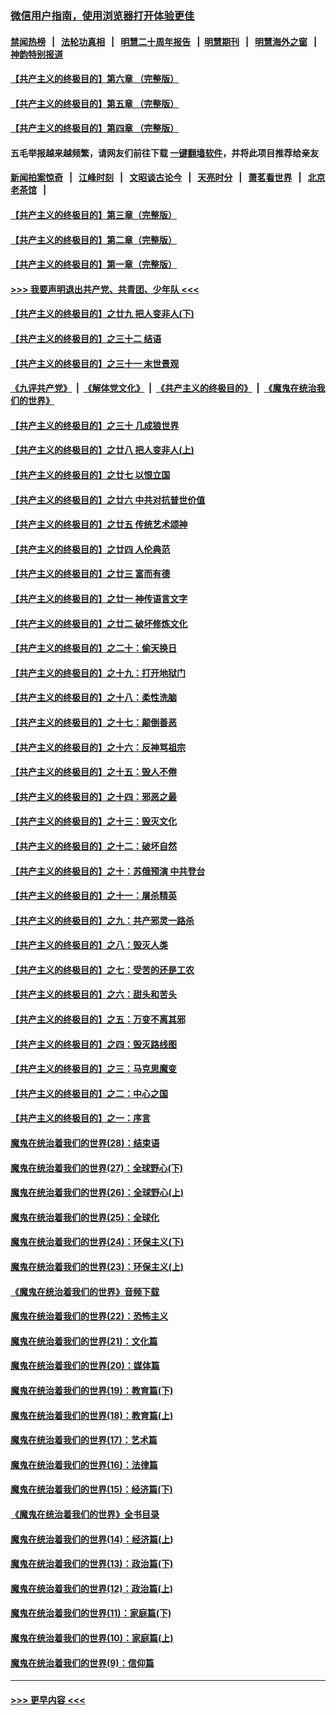 ### [微信用户指南，使用浏览器打开体验更佳](https://github.com/gfw-breaker/banned-news1/blob/master/indexes/wechat-guide.md?t=0)
#### [禁闻热榜](热点新闻.md?t=0)  &nbsp;&nbsp;|&nbsp;&nbsp; [法轮功真相](https://github.com/gfw-breaker/truth/blob/master/README.md?t=0) &nbsp;&nbsp;|&nbsp;&nbsp; [明慧二十周年报告](https://github.com/gfw-breaker/mh-reports/blob/master/README.md?t=0) &nbsp;&nbsp;|&nbsp;&nbsp;[明慧期刊](https://github.com/gfw-breaker/mh-qikan) &nbsp;&nbsp;|&nbsp;&nbsp; [明慧海外之窗](https://github.com/gfw-breaker/mh-news/blob/master/README.md?t=0) &nbsp;&nbsp;|&nbsp;&nbsp; [神韵特别报道](https://github.com/gfw-breaker/mh-news/blob/master/shenyun.md?t=0)
#### [【共产主义的终极目的】第六章 （完整版）](../pages/nsc422/n11428913.md?t=02071202) 
#### [【共产主义的终极目的】第五章 （完整版）](../pages/nsc422/n11428912.md?t=02071202) 
#### [【共产主义的终极目的】第四章 （完整版）](../pages/nsc422/n11428907.md?t=02071202) 
#### 五毛举报越来越频繁，请网友们前往下载 [一键翻墙软件](https://github.com/gfw-breaker/ssr-accounts)，并将此项目推荐给亲友
#### [新闻拍案惊奇](https://github.com/gfw-breaker/banned-news1/blob/master/pages/link4.md) &nbsp;&nbsp;|&nbsp;&nbsp; [江峰时刻](https://github.com/gfw-breaker/banned-news1/blob/master/pages/link4.md) &nbsp;&nbsp;|&nbsp;&nbsp; [文昭谈古论今](https://github.com/gfw-breaker/banned-news1/blob/master/pages/link4.md) &nbsp;&nbsp;|&nbsp;&nbsp; [天亮时分](https://github.com/gfw-breaker/banned-news1/blob/master/pages/link4.md) &nbsp;&nbsp;|&nbsp;&nbsp; [萧茗看世界](https://github.com/gfw-breaker/banned-news1/blob/master/pages/link4.md) &nbsp;&nbsp;|&nbsp;&nbsp; [北京老茶馆](https://github.com/gfw-breaker/banned-news1/blob/master/pages/link4.md) &nbsp;&nbsp;|&nbsp;&nbsp; 
#### [【共产主义的终极目的】第三章（完整版）](../pages/nsc422/n11428848.md?t=02071202) 
#### [【共产主义的终极目的】第二章（完整版）](../pages/nsc422/n11428831.md?t=02071202) 
#### [【共产主义的终极目的】第一章（完整版）](../pages/nsc422/n11417651.md?t=02071202) 
#### [>>> 我要声明退出共产党、共青团、少年队 <<<](https://github.com/begood0513/goodnews/blob/master/quit/letter.md) 
#### [【共产主义的终极目的】之廿九 把人变非人(下)](../pages/nsc422/n11344140.md?t=02071202) 
#### [【共产主义的终极目的】之三十二 结语](../pages/nsc422/n11360535.md?t=02071202) 
#### [【共产主义的终极目的】之三十一 末世景观](../pages/nsc422/n11351129.md?t=02071202) 
#### [《九评共产党》](https://github.com/begood0513/9ping.md/blob/master/README.md) &nbsp;|&nbsp; [《解体党文化》](../../../../jtdwh.md/blob/master/README.md)  &nbsp;|&nbsp; [《共产主义的终极目的》](../../../../gczydzjmd.md/blob/master/README.md) &nbsp;|&nbsp; [《魔鬼在统治我们的世界》](../../../../mgztzwmdsj.md/blob/master/README.md) 
#### [【共产主义的终极目的】之三十 几成狼世界](../pages/nsc422/n11348280.md?t=02071202) 
#### [【共产主义的终极目的】之廿八 把人变非人(上)](../pages/nsc422/n11340492.md?t=02071202) 
#### [【共产主义的终极目的】之廿七 以恨立国](../pages/nsc422/n11336944.md?t=02071202) 
#### [【共产主义的终极目的】之廿六 中共对抗普世价值](../pages/nsc422/n11324785.md?t=02071202) 
#### [【共产主义的终极目的】之廿五 传统艺术颂神](../pages/nsc422/n11296396.md?t=02071202) 
#### [【共产主义的终极目的】之廿四 人伦典范](../pages/nsc422/n11296397.md?t=02071202) 
#### [【共产主义的终极目的】之廿三 富而有德](../pages/nsc422/n11283598.md?t=02071202) 
#### [【共产主义的终极目的】之廿一 神传语言文字](../pages/nsc422/n11263265.md?t=02071202) 
#### [【共产主义的终极目的】之廿二 破坏修炼文化](../pages/nsc422/n11245728.md?t=02071202) 
#### [【共产主义的终极目的】之二十：偷天换日](../pages/nsc422/n11238846.md?t=02071202) 
#### [【共产主义的终极目的】之十九：打开地狱门](../pages/nsc422/n11206376.md?t=02071202) 
#### [【共产主义的终极目的】之十八：柔性洗脑](../pages/nsc422/n11199994.md?t=02071202) 
#### [【共产主义的终极目的】之十七：颠倒善恶](../pages/nsc422/n11179782.md?t=02071202) 
#### [【共产主义的终极目的】之十六：反神骂祖宗](../pages/nsc422/n11166798.md?t=02071202) 
#### [【共产主义的终极目的】之十五：毁人不倦](../pages/nsc422/n11166792.md?t=02071202) 
#### [【共产主义的终极目的】之十四：邪恶之最](../pages/nsc422/n11150249.md?t=02071202) 
#### [【共产主义的终极目的】之十三：毁灭文化](../pages/nsc422/n11135227.md?t=02071202) 
#### [【共产主义的终极目的】之十二：破坏自然](../pages/nsc422/n11135214.md?t=02071202) 
#### [【共产主义的终极目的】之十：苏俄预演 中共登台](../pages/nsc422/n11118424.md?t=02071202) 
#### [【共产主义的终极目的】之十一：屠杀精英](../pages/nsc422/n11118442.md?t=02071202) 
#### [【共产主义的终极目的】之九：共产邪灵一路杀](../pages/nsc422/n11114139.md?t=02071202) 
#### [【共产主义的终极目的】之八：毁灭人类](../pages/nsc422/n11108503.md?t=02071202) 
#### [【共产主义的终极目的】之七：受苦的还是工农](../pages/nsc422/n11101809.md?t=02071202) 
#### [【共产主义的终极目的】之六：甜头和苦头](../pages/nsc422/n11096971.md?t=02071202) 
#### [【共产主义的终极目的】之五：万变不离其邪](../pages/nsc422/n11091285.md?t=02071202) 
#### [【共产主义的终极目的】之四：毁灭路线图](../pages/nsc422/n11086284.md?t=02071202) 
#### [【共产主义的终极目的】之三：马克思魔变](../pages/nsc422/n11061941.md?t=02071202) 
#### [【共产主义的终极目的】之二：中心之国](../pages/nsc422/n11047728.md?t=02071202) 
#### [【共产主义的终极目的】之一：序言](../pages/nsc422/n11086077.md?t=02071202) 
#### [魔鬼在统治着我们的世界(28)：结束语](../pages/nsc422/n10936246.md?t=02071202) 
#### [魔鬼在统治着我们的世界(27)：全球野心(下)](../pages/nsc422/n10928319.md?t=02071202) 
#### [魔鬼在统治着我们的世界(26)：全球野心(上)](../pages/nsc422/n10900318.md?t=02071202) 
#### [魔鬼在统治着我们的世界(25)：全球化](../pages/nsc422/n10788205.md?t=02071202) 
#### [魔鬼在统治着我们的世界(24)：环保主义(下)](../pages/nsc422/n10695307.md?t=02071202) 
#### [魔鬼在统治着我们的世界(23)：环保主义(上)](../pages/nsc422/n10688613.md?t=02071202) 
#### [《魔鬼在统治着我们的世界》音频下载](../pages/nsc422/n10635553.md?t=02071202) 
#### [魔鬼在统治着我们的世界(22)：恐怖主义](../pages/nsc422/n10614727.md?t=02071202) 
#### [魔鬼在统治着我们的世界(21)：文化篇](../pages/nsc422/n10597706.md?t=02071202) 
#### [魔鬼在统治着我们的世界(20)：媒体篇](../pages/nsc422/n10586579.md?t=02071202) 
#### [魔鬼在统治着我们的世界(19)：教育篇(下)](../pages/nsc422/n10564808.md?t=02071202) 
#### [魔鬼在统治着我们的世界(18)：教育篇(上)](../pages/nsc422/n10526970.md?t=02071202) 
#### [魔鬼在统治着我们的世界(17)：艺术篇](../pages/nsc422/n10499093.md?t=02071202) 
#### [魔鬼在统治着我们的世界(16)：法律篇](../pages/nsc422/n10485969.md?t=02071202) 
#### [魔鬼在统治着我们的世界(15)：经济篇(下)](../pages/nsc422/n10469975.md?t=02071202) 
#### [《魔鬼在统治着我们的世界》全书目录](../pages/nsc422/n10464261.md?t=02071202) 
#### [魔鬼在统治着我们的世界(14)：经济篇(上)](../pages/nsc422/n10457370.md?t=02071202) 
#### [魔鬼在统治着我们的世界(13)：政治篇(下)](../pages/nsc422/n10448270.md?t=02071202) 
#### [魔鬼在统治着我们的世界(12)：政治篇(上)](../pages/nsc422/n10444576.md?t=02071202) 
#### [魔鬼在统治着我们的世界(11)：家庭篇(下)](../pages/nsc422/n10440961.md?t=02071202) 
#### [魔鬼在统治着我们的世界(10)：家庭篇(上)](../pages/nsc422/n10435448.md?t=02071202) 
#### [魔鬼在统治着我们的世界(9)：信仰篇](../pages/nsc422/n10432159.md?t=02071202) 

----
#### [ >>> 更早内容 <<< ](../indexes/nsc422-earlier.md)
